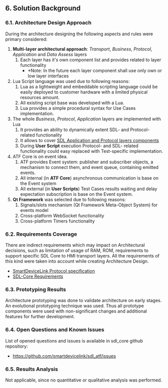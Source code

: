 ## 6.  Solution Background

### 6.1. Architecture Design Approach

During the architecture designing the following aspects and rules were primary considered:

1.  **Multi-layer architectural approach**: *Transport*, *Business*, *Protocol*, *Application* and *Data Assess* layers
    1.  Each layer has it's own component list and provides related to layer functionality 
        - *Note: In the future each layer component shall use only own or low layer interfaces
2.  Lua Script language was used due to following reasons:
    1. Lua as a lightweight and embeddable scripting language could be easily deployed to customer hardware with a limited physical resources amount.
    2. All existing script base was developed with a Lua.
    3. Lua provides a simple procedural syntax for Use Cases implementation.
3.  The whole  *Business*, *Protocol*, *Application* layers are implemented with Lua
    1. It provides an ability to dynamically extent SDL- and Protocol- related functionality
    2. It allows to cover [SDL Application and Protocol layers components](https://smartdevicelink.com/en/guides/core/software-architecture-document/view-to-view-relations/#51-component-to-layer)
    2. During **User Script** execution Protocol- and SDL- related functionality could easy replaced with Test-specific implementation.
4.  ATF Core is on event idea.
    1.  ATF provides Event system: publisher and subscriber objects, a mechanism to connect them, and event queue, containing emitted events.
    2.  All internal (in **ATF Core**) asynchronous communication is base on the Event system
    3.  All external (in **User Scripts**) Test Cases results waiting and delay expectation subscription is base on the Event system.
5.  **Qt Framework** was selected due to following reasons:
    1.  Signals/slots mechanism (Qt Framework Meta-Object System) for events model
    2.  Cross-platform WebSocket functionality
    3.  Cross-platform Timers functionality

### 6.2. Requirements Coverage

There are indirect requirements which may impact on Architectural decisions, such as limitation of usage of RAM, ROM, requirements to support specific SDL Core to HMI transport layers. All the requirements of this kind were taken into account while creating Architecture Design.

-  [SmartDeviceLink Protocol specification](https://github.com/smartdevicelink/protocol_spec/blob/master/README.md)
-  [SDL-Core Requirements](https://github.com/smartdevicelink/sdl_requirements)

### 6.3. Prototyping Results

Architecture prototyping was done to validate architecture on early stages. An evolutional prototyping technique was used. Thus all prototype components were used with non-significant changes and additional features for further development.

### 6.4. Open Questions and Known Issues

List of opened questions and issues is available in sdl_core github repository:
-  <https://github.com/smartdevicelink/sdl_atf/issues>

### 6.5. Results Analysis

Not applicable, since no quantitative or qualitative analysis was performed.
